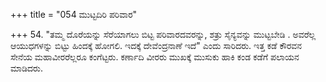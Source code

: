 +++
title = "054 ಮುಟ್ಟದಿರಿ ಪರಿವಾರ"

+++
54. "ತಮ್ಮ ದೊರೆಯನ್ನು ಸೆರೆಯಾಗಲು ಬಿಟ್ಟ ಪರಿವಾರದವರನ್ನು, ಶತ್ರು ಸೈನ್ಯವನ್ನು ಮುಟ್ಟಬೇಡಿ . ಅವರೆಲ್ಲ ಆಯುಧಗಳನ್ನು ಬಿಟ್ಟು ಹಿಂದಕ್ಕೆ ಹೋಗಲಿ. ಇದಕ್ಕೆ ದೇವೆಂದ್ರನಾಣೆ ಇದೆ" ಎಂದು ಸಾರಿದರು. ಇತ್ತ ಕಡೆ  ಕೌರವನ ಸೇನೆಯ ಮಹಾವೀರರೆಲ್ಲರೂ ಕಂಗೆಟ್ಟರು. ಕರ್ಣಾದಿ ವೀರರು ಮುಖಕ್ಕೆ ಮುಸುಕು ಹಾಕಿ ಕಂಡ ಕಡೆಗೆ ಪಲಾಯನ ಮಾಡಿದರು.